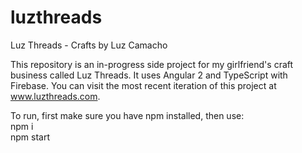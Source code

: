 # luzthreads
Luz Threads - Crafts by Luz Camacho

This repository is an in-progress side project for my girlfriend's craft business called Luz Threads. It uses Angular 2 and TypeScript with Firebase. You can visit the most recent iteration of this project at www.luzthreads.com.

To run, first make sure you have npm installed, then use:  
npm i  
npm start
